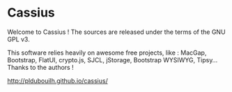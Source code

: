 Cassius
=======

Welcome to Cassius !
The sources are released under the terms of the GNU GPL v3.

This software relies heavily on awesome free projects, like : MacGap, Bootstrap, FlatUI, crypto.js, SJCL, jStorage, Bootstrap WYSIWYG, Tipsy… Thanks to the authors !

http://pldubouilh.github.io/cassius/